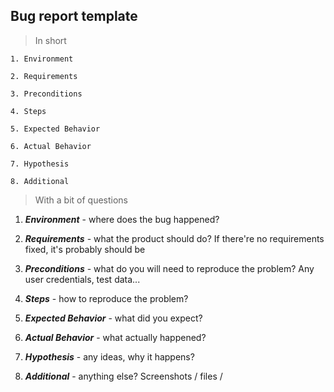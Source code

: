 ## Bug report template

> In short
```
1. Environment

2. Requirements

3. Preconditions

4. Steps

5. Expected Behavior

6. Actual Behavior

7. Hypothesis

8. Additional

```

> With a bit of questions

1. ***Environment***  - where does the bug happened?

2. ***Requirements*** - what the product should do? 
If there're no requirements fixed, it's probably should be

3. ***Preconditions*** - what do you will need to reproduce the problem?
Any user credentials, test data...

4. ***Steps*** - how to reproduce the problem?

5. ***Expected Behavior*** - what did you expect?

6. ***Actual Behavior*** - what actually happened?

7. ***Hypothesis*** - any ideas, why it happens?

8. ***Additional***  - anything else?
Screenshots / files / 

